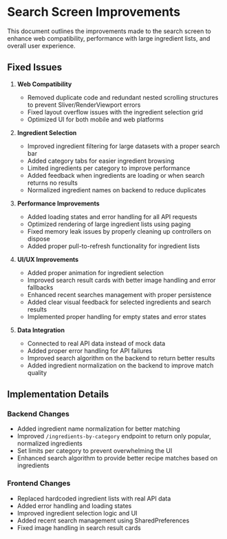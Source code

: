 # Search Screen Improvements

This document outlines the improvements made to the search screen to enhance web compatibility, performance with large ingredient lists, and overall user experience.

## Fixed Issues

1. **Web Compatibility**

   - Removed duplicate code and redundant nested scrolling structures to prevent Sliver/RenderViewport errors
   - Fixed layout overflow issues with the ingredient selection grid
   - Optimized UI for both mobile and web platforms

2. **Ingredient Selection**

   - Improved ingredient filtering for large datasets with a proper search bar
   - Added category tabs for easier ingredient browsing
   - Limited ingredients per category to improve performance
   - Added feedback when ingredients are loading or when search returns no results
   - Normalized ingredient names on backend to reduce duplicates

3. **Performance Improvements**

   - Added loading states and error handling for all API requests
   - Optimized rendering of large ingredient lists using paging
   - Fixed memory leak issues by properly cleaning up controllers on dispose
   - Added proper pull-to-refresh functionality for ingredient lists

4. **UI/UX Improvements**

   - Added proper animation for ingredient selection
   - Improved search result cards with better image handling and error fallbacks
   - Enhanced recent searches management with proper persistence
   - Added clear visual feedback for selected ingredients and search results
   - Implemented proper handling for empty states and error states

5. **Data Integration**
   - Connected to real API data instead of mock data
   - Added proper error handling for API failures
   - Improved search algorithm on the backend to return better results
   - Added ingredient normalization on the backend to improve match quality

## Implementation Details

### Backend Changes

- Added ingredient name normalization for better matching
- Improved `/ingredients-by-category` endpoint to return only popular, normalized ingredients
- Set limits per category to prevent overwhelming the UI
- Enhanced search algorithm to provide better recipe matches based on ingredients

### Frontend Changes

- Replaced hardcoded ingredient lists with real API data
- Added error handling and loading states
- Improved ingredient selection logic and UI
- Added recent search management using SharedPreferences
- Fixed image handling in search result cards
